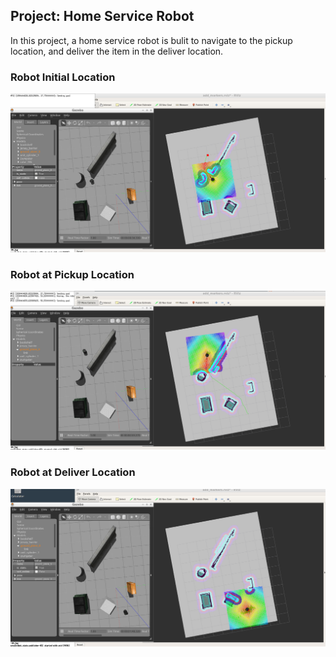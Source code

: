 ## Project: Home Service Robot

In this project, a home service robot is bulit to navigate to the pickup location, and deliver the item in the deliver location.

### Robot Initial Location
![](InitialLocation.png)

### Robot at Pickup Location
![](PickupLocation.png)

### Robot at Deliver Location
![](DeliverLocation.png)
